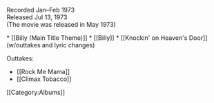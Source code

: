 <p class="recdate">Recorded Jan–Feb 1973<br>
Released Jul 13, 1973<br>
(The movie was released in May 1973) </p>
* [[Billy (Main Title Theme)]]
* [[Billy]]
* [[Knockin' on Heaven's Door]] (w/outtakes and lyric changes)

Outtakes:

* [[Rock Me Mama]]
* [[Climax Tobacco]]

[[Category:Albums]]